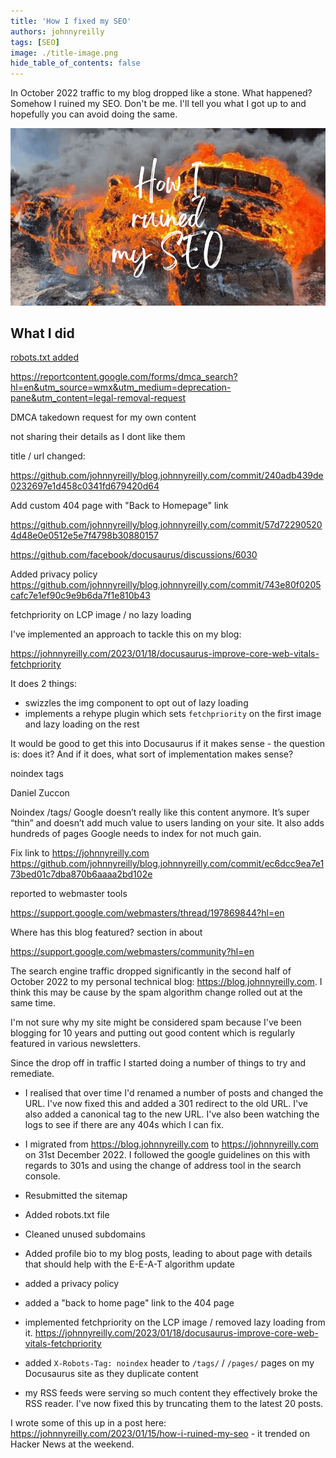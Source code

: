 ```yaml
---
title: 'How I fixed my SEO'
authors: johnnyreilly
tags: [SEO]
image: ./title-image.png
hide_table_of_contents: false
---
```


In October 2022 traffic to my blog dropped like a stone. What happened? Somehow I ruined my SEO. Don't be me. I'll tell you what I got up to and hopefully you can avoid doing the same.

![title image reading "How I ruined my SEO" with an image of a tire fire in the background](title-image.png)

## What I did

[robots.txt added](https://github.com/johnnyreilly/blog.johnnyreilly.com/pull/405)

https://reportcontent.google.com/forms/dmca_search?hl=en&utm_source=wmx&utm_medium=deprecation-pane&utm_content=legal-removal-request

DMCA takedown request for my own content

not sharing their details as I dont like them

title / url changed:

https://github.com/johnnyreilly/blog.johnnyreilly.com/commit/240adb439de0232697e1d458c0341fd679420d64

Add custom 404 page with "Back to Homepage" link

https://github.com/johnnyreilly/blog.johnnyreilly.com/commit/57d722905204d48e0e0512e5e7f4798b30880157

https://github.com/facebook/docusaurus/discussions/6030

Added privacy policy https://github.com/johnnyreilly/blog.johnnyreilly.com/commit/743e80f0205cafc7e1ef90c9e9b6da7f1e810b43

fetchpriority on LCP image / no lazy loading

I've implemented an approach to tackle this on my blog:

https://johnnyreilly.com/2023/01/18/docusaurus-improve-core-web-vitals-fetchpriority

It does 2 things:

- swizzles the img component to opt out of lazy loading
- implements a rehype plugin which sets `fetchpriority` on the first image and lazy loading on the rest

It would be good to get this into Docusaurus if it makes sense - the question is: does it? And if it does, what sort of implementation makes sense?

noindex tags

Daniel Zuccon

Noindex /tags/
Google doesn’t really like this content anymore. It’s super “thin” and doesn’t add much
value to users landing on your site. It also adds hundreds of pages Google needs to index
for not much gain.

Fix link to https://johnnyreilly.com https://github.com/johnnyreilly/blog.johnnyreilly.com/commit/ec6dcc9ea7e173bed01c7dba870b6aaaa2bd102e

reported to webmaster tools

https://support.google.com/webmasters/thread/197869844?hl=en

Where has this blog featured? section in about

https://support.google.com/webmasters/community?hl=en

The search engine traffic dropped significantly in the second half of October 2022 to my personal technical blog: https://blog.johnnyreilly.com. I think this may be cause by the spam algorithm change rolled out at the same time.

I'm not sure why my site might be considered spam because I've been blogging for 10 years and putting out good content which is regularly featured in various newsletters.

Since the drop off in traffic I started doing a number of things to try and remediate.

- I realised that over time I'd renamed a number of posts and changed the URL. I've now fixed this and added a 301 redirect to the old URL. I've also added a canonical tag to the new URL. I've also been watching the logs to see if there are any 404s which I can fix.

- I migrated from https://blog.johnnyreilly.com to https://johnnyreilly.com on 31st December 2022. I followed the google guidelines on this with regards to 301s and using the change of address tool in the search console.

- Resubmitted the sitemap

- Added robots.txt file

- Cleaned unused subdomains

- Added profile bio to my blog posts, leading to about page with details that should help with the E-E-A-T algorithm update

- added a privacy policy

- added a "back to home page" link to the 404 page

- implemented fetchpriority on the LCP image / removed lazy loading from it. https://johnnyreilly.com/2023/01/18/docusaurus-improve-core-web-vitals-fetchpriority

- added `X-Robots-Tag: noindex` header to `/tags/` / `/pages/` pages on my Docusaurus site as they duplicate content

- my RSS feeds were serving so much content they effectively broke the RSS reader. I've now fixed this by truncating them to the latest 20 posts.

I wrote some of this up in a post here: https://johnnyreilly.com/2023/01/15/how-i-ruined-my-seo - it trended on Hacker News at the weekend.
